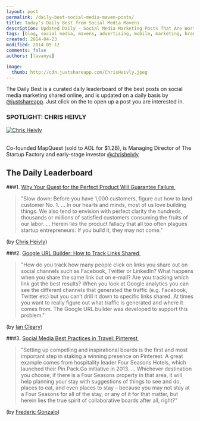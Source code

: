 ```yaml
---
layout: post
permalink: /daily-best-social-media-maven-posts/
title: Today's Daily Best from Social Media Mavens
description: Updated Daily - Social Media Marketing Posts That Are Worth Sharing
tags: [blog, social media, mavens, advertising, mobile, marketing, brands, product, paid, reach, startup, SEO, analytics, Google URL builder]
created: 2014-04-23
modified: 2014-05-12
comments: false
authors: [lavanya]

image:
  thumb: http://cdn.justshareapp.com/ChrisHeivly.jpeg
---
```


The Daily Best is a curated daily leaderboard of the best posts on social media marketing shared online, and is updated on a daily basis by [@justshareapp](http://twitter.com/justshareapp). Just click on the <i class="icon-link"></i> to open up a post you are interested in.

<div class="article-author-main border-box">
    <h3>SPOTLIGHT: CHRIS HEIVLY</h3>
    <a href="https://twitter.com/chrisheivly"><img src="http://cdn.justshareapp.com/ChrisHeivly.jpeg" class="bio-photo large" alt="Chris Heivly"></a>
    <br><br>
<p>Co-founded MapQuest (sold to AOL for $1.2B), is Managing Director of The Startup Factory and early-stage investor <a href="https://twitter.com/chrisheivly">@chrisheivly</a> </p>
</div>

## The Daily Leaderboard

###1.  [Why Your Quest for the Perfect Product Will Guarantee Failure&nbsp;<i class="icon-link"></i>](http://www.inc.com/chris-heivly/why-the-perfect-.html)
>"Slow down: Before you have 1,000 customers, figure out how to land customer No. 1.
...
In our hearts and minds, most of us love building things. We also tend to envision with perfect clarity the hundreds, thousands or millions of satisfied customers consuming the fruits of our labor.
...
Herein lies the product fallacy that all too often plagues startup entrepreneurs: If you build it, they may not come."

(by [Chris Heivly](https://twitter.com/chrisheivly))


###2. [Google URL Builder: How to Track Links Shared&nbsp;<i class="icon-link"></i>](http://www.razorsocial.com/google-url-builder/)
>"How do you track how many people click on links you share out on social channels such as Facebook, Twitter or LinkedIn? 
What happens when you share the same link out on e-mail?  Are you tracking which link got the best results? 
When you look at Google analytics you can see the different channels that generated the traffic (e.g. Facebook, Twitter etc) but you can’t drill it down to specific links shared. 
At times you want to really figure out what traffic is generated and where it comes from. 
The Google URL builder was developed to support this problem."

(by [Ian Cleary](https://twitter.com/IanCleary))


###3. [Social Media Best Practices in Travel: Pinterest&nbsp;<i class="icon-link"></i>](http://socialmediatoday.com/gonzogonzo/2413466/social-media-best-practices-travel-pinterest)
>"Setting up compelling and inspirational boards is the first and most important step in staking a winning presence on Pinterest. A great example comes from hospitality leader Four Seasons Hotels, which launched their Pin.Pack.Go initiative in 2013.
...
Whichever destination you choose, if there is a Four Seasons property in that area, it will help planning your stay with suggestions of things to see and do, places to eat, and even places to stay – because you may not stay at a Four Seasons for all of the stay, or any of it for that matter, but herein lies the true spirit of collaborative boards after all, right?"

(by [Frederic Gonzalo](https://twitter.com/gonzogonzo))

